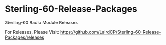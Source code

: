 # Sterling-60-Release-Packages
Sterling-60 Radio Module Releases

For Releases, Please Visit: https://github.com/LairdCP/Sterling-60-Release-Packages/releases

